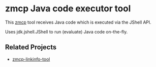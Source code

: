 # zmcp Java code executor tool

This [zmcp](https://github.com/AdamBien/zmcp) tool receives Java code which is executed via the JShell API.

Uses jdk.jshell.JShell to run (evaluate) Java code on-the-fly.

## Related Projects

- [zmcp-linkinfo-tool](https://github.com/AdamBien/zmcp-linkinfo-tool)